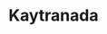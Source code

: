 ---
title: Kaytranada
description: a wide shot of Kaytranada performing a DJ set
image: /images/kaytranada.png
dimensions: [720, 450]
tags: 
  - music
  - black cultures
dateAdded: '2 Jul 2025'
---